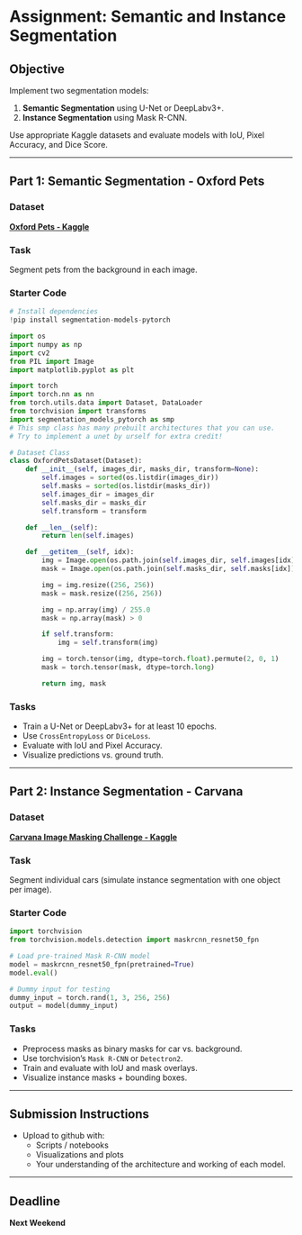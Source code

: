 
# Assignment: Semantic and Instance Segmentation

##  Objective
Implement two segmentation models:
1. **Semantic Segmentation** using U-Net or DeepLabv3+.
2. **Instance Segmentation** using Mask R-CNN.

Use appropriate Kaggle datasets and evaluate models with IoU, Pixel Accuracy, and Dice Score.

---

## Part 1: Semantic Segmentation - Oxford Pets

###  Dataset
**[Oxford Pets - Kaggle](https://www.kaggle.com/datasets/andrewmvd/oxford-pets-segmentation)**

###  Task
Segment pets from the background in each image.

###  Starter Code

```python
# Install dependencies
!pip install segmentation-models-pytorch

import os
import numpy as np
import cv2
from PIL import Image
import matplotlib.pyplot as plt

import torch
import torch.nn as nn
from torch.utils.data import Dataset, DataLoader
from torchvision import transforms
import segmentation_models_pytorch as smp
# This smp class has many prebuilt architectures that you can use.
# Try to implement a unet by urself for extra credit!

# Dataset Class
class OxfordPetsDataset(Dataset):
    def __init__(self, images_dir, masks_dir, transform=None):
        self.images = sorted(os.listdir(images_dir))
        self.masks = sorted(os.listdir(masks_dir))
        self.images_dir = images_dir
        self.masks_dir = masks_dir
        self.transform = transform

    def __len__(self):
        return len(self.images)

    def __getitem__(self, idx):
        img = Image.open(os.path.join(self.images_dir, self.images[idx])).convert("RGB")
        mask = Image.open(os.path.join(self.masks_dir, self.masks[idx])).convert("L")

        img = img.resize((256, 256))
        mask = mask.resize((256, 256))

        img = np.array(img) / 255.0
        mask = np.array(mask) > 0

        if self.transform:
            img = self.transform(img)

        img = torch.tensor(img, dtype=torch.float).permute(2, 0, 1)
        mask = torch.tensor(mask, dtype=torch.long)

        return img, mask
```

###  Tasks
- Train a U-Net or DeepLabv3+ for at least 10 epochs.
- Use `CrossEntropyLoss` or `DiceLoss`.
- Evaluate with IoU and Pixel Accuracy.
- Visualize predictions vs. ground truth.

---

##  Part 2: Instance Segmentation - Carvana

###  Dataset
**[Carvana Image Masking Challenge - Kaggle](https://www.kaggle.com/competitions/carvana-image-masking-challenge/data)**

###  Task
Segment individual cars (simulate instance segmentation with one object per image).

###  Starter Code

```python
import torchvision
from torchvision.models.detection import maskrcnn_resnet50_fpn

# Load pre-trained Mask R-CNN model
model = maskrcnn_resnet50_fpn(pretrained=True)
model.eval()

# Dummy input for testing
dummy_input = torch.rand(1, 3, 256, 256)
output = model(dummy_input)
```

###  Tasks
- Preprocess masks as binary masks for car vs. background.
- Use torchvision’s `Mask R-CNN` or `Detectron2`.
- Train and evaluate with IoU and mask overlays.
- Visualize instance masks + bounding boxes.

---





##  Submission Instructions
- Upload to github with:
  - Scripts / notebooks
  - Visualizations and plots
  - Your understanding of the architecture and working of each model.

---

##  Deadline
**Next Weekend**

